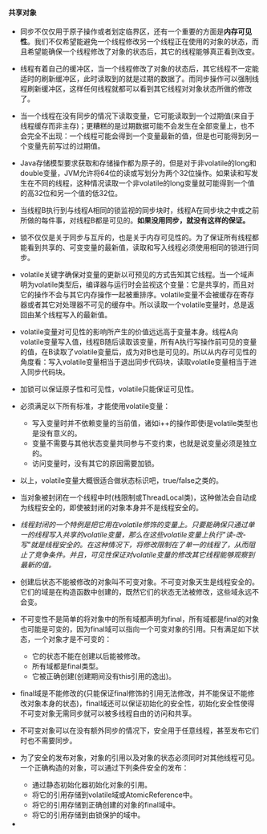 #### 共享对象

- 同步不仅仅用于原子操作或者划定临界区，还有一个重要的方面是**内存可见性**。我们不仅希望能避免一个线程修改另一个线程正在使用的对象的状态，而且希望能确保一个线程修改了对象的状态后，其它的线程能够真正看到改变。

- 线程有着自己的缓冲区，当一个线程修改了对象的状态后，其它线程不一定能适时的刷新缓冲区，此时读取到的就是过期的数据了。而同步操作可以强制线程刷新缓冲区，这样任何线程就都可以看到其它线程对对象状态所做的修改了。

- 当一个线程在没有同步的情况下读取变量，它可能读取到一个过期值(来自于线程缓存而非主存)；更糟糕的是过期数据可能不会发生在全部变量上，也不会完全不出现：一个线程可能会得到一个变量最新的值，但是也可能得到另一个变量先前写过的过期值。

- Java存储模型要求获取和存储操作都为原子的，但是对于非volatile的long和double变量，JVM允许将64位的读或写划分为两个32位操作。如果读和写发生在不同的线程，这种情况读取一个非volatile的long变量就可能得到一个值的高32位和另一个值的低32位。

- 当线程B执行到与线程A相同的锁监视的同步块时，线程A在同步块之中或之前所做的每件事，对线程B都是可见的。**如果没用同步，就没有这样的保证。**

- 锁不仅仅是关于同步与互斥的，也是关于内存可见性的。为了保证所有线程都能看到共享的、可变变量的最新值，读取和写入线程必须使用相同的锁进行同步。

- volatile关键字确保对变量的更新以可预见的方式告知其它线程。当一个域声明为volatile类型后，编译器与运行时会监视这个变量：它是共享的，而且对它的操作不会与其它内存操作一起被重排序。volatile变量不会被缓存在寄存器或者其它对处理器不可见的缓存中。所以读取一个volatile变量时，总是返回由某个线程写入的最新值。

- volatile变量对可见性的影响所产生的价值远远高于变量本身。线程A向volatile变量写入值，线程B随后读取该变量，所有A执行写操作前可见的变量的值，在B读取了volatile变量后，成为对B也是可见的。所以从内存可见性的角度看：写入volatile变量相当于退出同步代码块，读取volatile变量相当于进入同步代码块。

- 加锁可以保证原子性和可见性，volatile只能保证可见性。

- 必须满足以下所有标准，才能使用volatile变量：
    - 写入变量时并不依赖变量的当前值，诸如i++的操作即使i是volatile类型也是没有意义的。
    - 变量不需要与其他状态变量共同参与不变约束，也就是说变量必须是独立的。
    - 访问变量时，没有其它的原因需要加锁。
    
 
- 以上，volatile变量大概很适合做状态标识吧，true/false之类的。    
 
- 当对象被封闭在一个线程中时(栈限制或ThreadLocal类)，这种做法会自动成为线程安全的，即使被封闭的对象本身并不是线程安全的。

- *线程封闭的一个特例是把它用在volatile修饰的变量上。只要能确保只通过单一的线程写入共享的volatile变量，那么在这些volatile变量上执行"读-改-写"就是线程安全的。在这种情况下，将修改限制在了单一的线程了，从而阻止了竞争条件。并且，可见性保证对volatile变量的修改其它线程能够观察到最新的值。*

- 创建后状态不能被修改的对象叫不可变对象。不可变对象天生是线程安全的。它们的域是在构造函数中创建的，既然它们的状态无法被修改，这些域永远不会变。

- 不可变性不是简单的将对象中的所有域都声明为final，所有域都是final的对象也可能是可变的，因为final域可以指向一个可变对象的引用。只有满足如下状态，一个对象才是不可变的：
    - 它的状态不能在创建以后能被修改。
    - 所有域都是final类型。
    - 它被正确创建(创建期间没有this引用的逸出)。
    
- final域是不能修改的(只能保证final修饰的引用无法修改，并不能保证不能修改对象本身的状态)，final域还可以保证初始化的安全性，初始化安全性使得不可变对象无需同步就可以被多线程自由的访问和共享。

- 不可变对象可以在没有额外同步的情况下，安全用于任意线程，甚至发布它们时也不需要同步。

- 为了安全的发布对象，对象的引用以及对象的状态必须同时对其他线程可见。一个正确构造的对象，可以通过下列条件安全的发布：
    - 通过静态初始化器初始化对象的引用。
    - 将它的引用存储到volatile域或AtomicReference中。
    - 将它的引用存储到正确创建的对象的final域中。
    - 将它的引用存储到由锁保护的域中。
    
- 